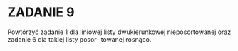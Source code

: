 # ZADANIE 9
Powtórzyć zadanie 1 dla liniowej listy dwukierunkowej nieposortowanej oraz zadanie 6 dla takiej listy posor-
towanej rosnąco.